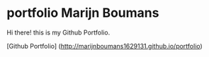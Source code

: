 # portfolio Marijn Boumans
Hi there! this is my Github Portfolio.

[Github Portfolio] (http://marijnboumans1629131.github.io/portfolio)
